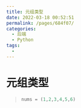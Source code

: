 ```yaml
---
title: 元组类型
date: 2022-03-18 00:52:51
permalink: /pages/684f07/
categories:
  - 后端
  - Python
tags:
  - 
---
```

# 元组类型

> ```python
>nums = (1,2,3,4,5,6)
> ```
>
> 
>




